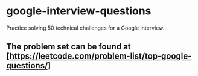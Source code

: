 # google-interview-questions
Practice solving 50 technical challenges for a Google interview.

## The problem set can be found at [https://leetcode.com/problem-list/top-google-questions/]
